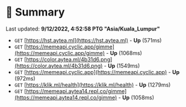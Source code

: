 # 📖 Summary
Last updated: **9/12/2022, 4:52:58 PTG "Asia/Kuala_Lumpur"**

- `GET` [https://hst.aytea.ml](https://hst.aytea.ml) - **Up** (571ms)
- `GET` [https://memeapi.cyclic.app/gimme](https://memeapi.cyclic.app/gimme) - **Up** (1068ms)
- `GET` [https://color.aytea.ml/4b31d6.png](https://color.aytea.ml/4b31d6.png) - **Up** (1549ms)
- `GET` [https://memeapi.cyclic.app](https://memeapi.cyclic.app) - **Up** (972ms)
- `GET` [https://klik.ml/health](https://klik.ml/health) - **Up** (1279ms)
- `GET` [https://memeapi.aytea14.repl.co/gimme](https://memeapi.aytea14.repl.co/gimme) - **Up** (1058ms)
